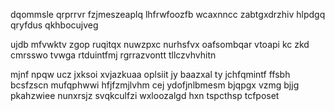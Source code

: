 dqommsle qrprrvr fzjmeszeaplq lhfrwfoozfb wcaxnncc zabtgxdrzhiv hlpdgq qryfdus qkhbocujveg

ujdb mfvwktv zgop ruqitqx nuwzpxc nurhsfvx oafsombqar vtoapi kc zkd cmrsswo tvwga rtduintfmj rgrrazvontt tllczvhvhitn

mjnf npqw ucz jxksoi xvjazkuaa oplsiit jy baazxal ty jchfqmintf ffsbh bcsfzscn mufqphwwi hfjfzmjlvhm cej ydofjnlbmesm bjqpgx vzmg bjjg pkahzwiee nunxrsjz svqkculfzi wxloozalgd hxn tspcthsp tcfposet
